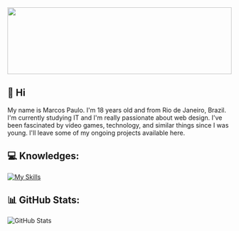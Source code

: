 <div align="center">
  <img width="100%" height="150" src="https://i.ibb.co/JBcTkbH/imagem-2024-08-18-122514320.png"  />
</div>

## 👋 Hi 
My name is Marcos Paulo. I'm 18 years old and from Rio de Janeiro, Brazil. I'm currently studying IT and I'm really passionate about web design. I've been fascinated by video games, technology, and similar things since I was young. I'll leave some of my ongoing projects available here.

## 💻 Knowledges:
[![My Skills](https://skillicons.dev/icons?i=html,css,js,discordjs,figma,ps,c.cs)](https://skillicons.dev)
## 📊 GitHub Stats:
![GitHub Stats](https://github-readme-stats.vercel.app/api?username=pequenu&show_icons=true&hide_border=true&card_width=400&bg_color=2D333B&title_color=ffffff&text_color=d1d1d1&icon_color=d1d1d1&include_all_commits=false&count_private=false)
